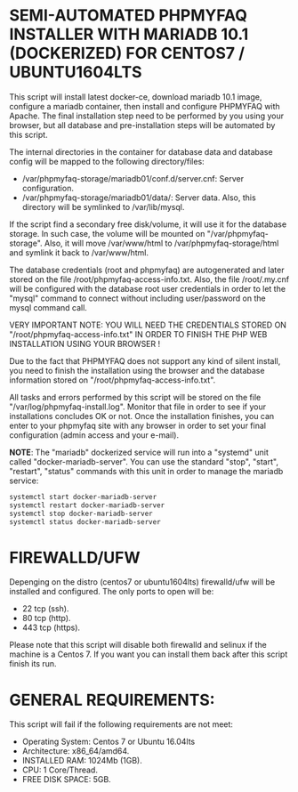 # SEMI-AUTOMATED PHPMYFAQ INSTALLER WITH  MARIADB 10.1 (DOCKERIZED) FOR CENTOS7 / UBUNTU1604LTS

This script will install latest docker-ce, download mariadb 10.1 image, configure a mariadb container, then install and configure PHPMYFAQ with Apache. The final installation step need to be performed by you using your browser, but all database and pre-installation steps will be automated by this script.

The internal directories in the container for database data and database config will be mapped to the following directory/files:

- /var/phpmyfaq-storage/mariadb01/conf.d/server.cnf: Server configuration.
- /var/phpmyfaq-storage/mariadb01/data/: Server data. Also, this directory will be symlinked to /var/lib/mysql.

If the script find a secondary free disk/volume, it will use it for the database storage. In such case, the volume will be mounted on "/var/phpmyfaq-storage". Also, it will move /var/www/html to /var/phpmyfaq-storage/html and symlink it back to /var/www/html.

The database credentials (root and phpmyfaq) are autogenerated and later stored on the file /root/phpmyfaq-access-info.txt. Also, the file /root/.my.cnf will be configured with the database root user credentials in order to let the "mysql" command to connect without including user/password on the mysql command call.

VERY IMPORTANT NOTE: YOU WILL NEED THE CREDENTIALS STORED ON "/root/phpmyfaq-access-info.txt" IN ORDER TO FINISH THE PHP WEB INSTALLATION USING YOUR BROWSER !

Due to the fact that PHPMYFAQ does not support any kind of silent install, you need to finish the installation using the browser and the database information stored on "/root/phpmyfaq-access-info.txt".

All tasks and errors performed by this script will be stored on the file "/var/log/phpmyfaq-install.log". Monitor that file in order to see if your installations concludes OK or not. Once the installation finishes, you can enter to your phpmyfaq site with any browser in order to set your final configuration (admin access and your e-mail).

**NOTE**: The "mariadb" dockerized service will run into a "systemd" unit called "docker-mariadb-server". You can use the standard "stop", "start", "restart", "status" commands with this unit in order to manage the mariadb service:

```bash
systemctl start docker-mariadb-server
systemctl restart docker-mariadb-server
systemctl stop docker-mariadb-server
systemctl status docker-mariadb-server
```

# FIREWALLD/UFW

Depenging on the distro (centos7 or ubuntu1604lts) firewalld/ufw will be installed and configured. The only ports to open will be:

- 22 tcp (ssh).
- 80 tcp (http).
- 443 tcp (https).

Please note that this script will disable both firewalld and selinux if the machine is a Centos 7. If you want you can install them back after this script finish its run.

# GENERAL REQUIREMENTS:

This script will fail if the following requirements are not meet:

- Operating System: Centos 7 or Ubuntu 16.04lts
- Architecture: x86_64/amd64.
- INSTALLED RAM: 1024Mb (1GB).
- CPU: 1 Core/Thread.
- FREE DISK SPACE: 5GB.
